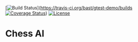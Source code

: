 [![Build Status](https://travis-ci.org/Zanderax/chess2.svg?branch=master)](https://travis-ci.org/bast/gtest-demo/builds
[![Coverage Status](https://coveralls.io/repos/github/Zanderax/chess2/badge.svg?branch=master)](https://coveralls.io/github/Zanderax/chess2?branch=master))
[![License](https://img.shields.io/badge/license-%20BSD--3-blue.svg)](../master/LICENSE)


# Chess AI
